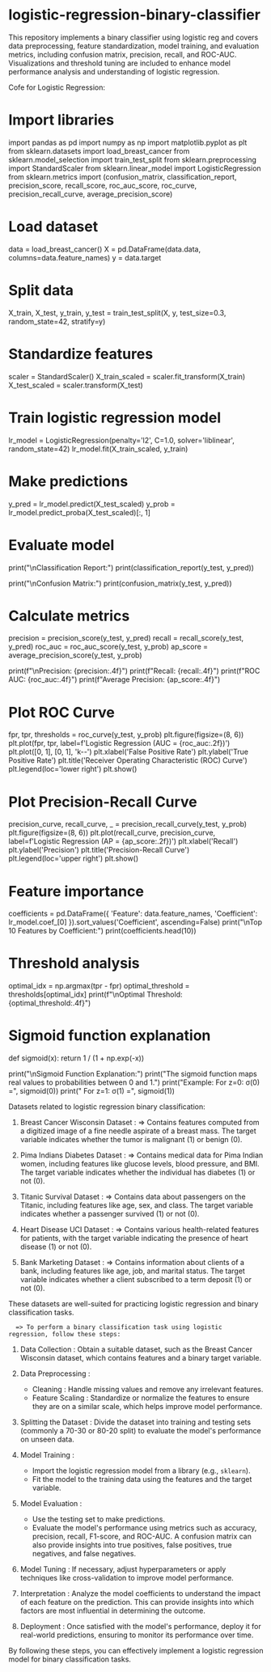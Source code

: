 # logistic-regression-binary-classifier
This repository implements a binary classifier using logistic reg and covers data preprocessing, feature standardization, model training, and evaluation metrics, including confusion matrix, precision, recall, and ROC-AUC. Visualizations and threshold tuning are included to enhance model performance analysis and understanding of logistic regression.

Cofe for Logistic Regression:

# Import libraries
import pandas as pd
import numpy as np
import matplotlib.pyplot as plt
from sklearn.datasets import load_breast_cancer
from sklearn.model_selection import train_test_split
from sklearn.preprocessing import StandardScaler
from sklearn.linear_model import LogisticRegression
from sklearn.metrics import (confusion_matrix, classification_report,
                            precision_score, recall_score,
                            roc_auc_score, roc_curve,
                            precision_recall_curve, average_precision_score)

# Load dataset
data = load_breast_cancer()
X = pd.DataFrame(data.data, columns=data.feature_names)
y = data.target

# Split data
X_train, X_test, y_train, y_test = train_test_split(X, y, test_size=0.3, random_state=42, stratify=y)

# Standardize features
scaler = StandardScaler()
X_train_scaled = scaler.fit_transform(X_train)
X_test_scaled = scaler.transform(X_test)

# Train logistic regression model
lr_model = LogisticRegression(penalty='l2', C=1.0, solver='liblinear', random_state=42)
lr_model.fit(X_train_scaled, y_train)

# Make predictions
y_pred = lr_model.predict(X_test_scaled)
y_prob = lr_model.predict_proba(X_test_scaled)[:, 1]

# Evaluate model
print("\nClassification Report:")
print(classification_report(y_test, y_pred))

print("\nConfusion Matrix:")
print(confusion_matrix(y_test, y_pred))

# Calculate metrics
precision = precision_score(y_test, y_pred)
recall = recall_score(y_test, y_pred)
roc_auc = roc_auc_score(y_test, y_prob)
ap_score = average_precision_score(y_test, y_prob)

print(f"\nPrecision: {precision:.4f}")
print(f"Recall: {recall:.4f}")
print(f"ROC AUC: {roc_auc:.4f}")
print(f"Average Precision: {ap_score:.4f}")

# Plot ROC Curve
fpr, tpr, thresholds = roc_curve(y_test, y_prob)
plt.figure(figsize=(8, 6))
plt.plot(fpr, tpr, label=f'Logistic Regression (AUC = {roc_auc:.2f})')
plt.plot([0, 1], [0, 1], 'k--')
plt.xlabel('False Positive Rate')
plt.ylabel('True Positive Rate')
plt.title('Receiver Operating Characteristic (ROC) Curve')
plt.legend(loc='lower right')
plt.show()

# Plot Precision-Recall Curve
precision_curve, recall_curve, _ = precision_recall_curve(y_test, y_prob)
plt.figure(figsize=(8, 6))
plt.plot(recall_curve, precision_curve, label=f'Logistic Regression (AP = {ap_score:.2f})')
plt.xlabel('Recall')
plt.ylabel('Precision')
plt.title('Precision-Recall Curve')
plt.legend(loc='upper right')
plt.show()

# Feature importance
coefficients = pd.DataFrame({
    'Feature': data.feature_names,
    'Coefficient': lr_model.coef_[0]
}).sort_values('Coefficient', ascending=False)
print("\nTop 10 Features by Coefficient:")
print(coefficients.head(10))

# Threshold analysis
optimal_idx = np.argmax(tpr - fpr)
optimal_threshold = thresholds[optimal_idx]
print(f"\nOptimal Threshold: {optimal_threshold:.4f}")

# Sigmoid function explanation
def sigmoid(x):
    return 1 / (1 + np.exp(-x))

print("\nSigmoid Function Explanation:")
print("The sigmoid function maps real values to probabilities between 0 and 1.")
print("Example: For z=0: σ(0) =", sigmoid(0))
print("         For z=1: σ(1) =", sigmoid(1))

Datasets related to logistic regression binary classification:

1. Breast Cancer Wisconsin Dataset :
      => Contains features computed from a digitized image of a fine needle aspirate of a breast mass. The target variable indicates whether the tumor is malignant (1) or benign (0).

2. Pima Indians Diabetes Dataset :
      => Contains medical data for Pima Indian women, including features like glucose levels, blood pressure, and BMI. The target variable indicates whether the individual has diabetes (1) or not (0).
      
3. Titanic Survival Dataset :
      => Contains data about passengers on the Titanic, including features like age, sex, and class. The target variable indicates whether a passenger survived (1) or not (0).

4. Heart Disease UCI Dataset :
      => Contains various health-related features for patients, with the target variable indicating the presence of heart disease (1) or not (0).
   
5. Bank Marketing Dataset :
       => Contains information about clients of a bank, including features like age, job, and marital status. The target variable indicates whether a client subscribed to a term deposit (1) or not (0).
   
  These datasets are well-suited for practicing logistic regression and binary classification tasks.

      => To perform a binary classification task using logistic regression, follow these steps:

1. Data Collection : Obtain a suitable dataset, such as the Breast Cancer Wisconsin dataset, which contains features and a binary target variable.

2. Data Preprocessing :
   - Cleaning : Handle missing values and remove any irrelevant features.
   - Feature Scaling : Standardize or normalize the features to ensure they are on a similar scale, which helps improve model performance.

3. Splitting the Dataset : Divide the dataset into training and testing sets (commonly a 70-30 or 80-20 split) to evaluate the model's performance on unseen data.

4. Model Training :
   - Import the logistic regression model from a library (e.g., `sklearn`).
   - Fit the model to the training data using the features and the target variable.

5. Model Evaluation :
   - Use the testing set to make predictions.
   - Evaluate the model's performance using metrics such as accuracy, precision, recall, F1-score, and ROC-AUC. A confusion matrix can also provide insights into true positives, false positives, true negatives, and false negatives.

6. Model Tuning : If necessary, adjust hyperparameters or apply techniques like cross-validation to improve model performance.

7. Interpretation : Analyze the model coefficients to understand the impact of each feature on the prediction. This can provide insights into which factors are most influential in determining the outcome.

8. Deployment : Once satisfied with the model's performance, deploy it for real-world predictions, ensuring to monitor its performance over time.

By following these steps, you can effectively implement a logistic regression model for binary classification tasks.
